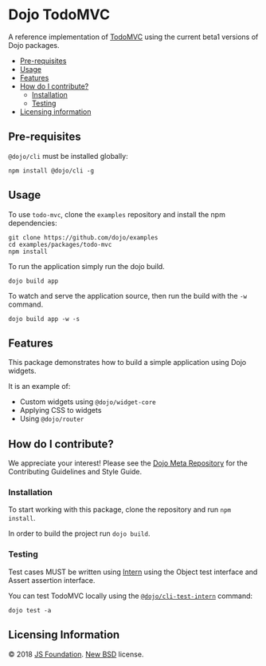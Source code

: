 # Dojo TodoMVC

A reference implementation of [TodoMVC](http://todomvc.com/) using the current beta1 versions of Dojo packages.

-   [Pre-requisites](#pre-requisites)
-   [Usage](#usage)
-   [Features](#features)
-   [How do I contribute?](#how-do-i-contribute)
    -   [Installation](#installation)
    -   [Testing](#testing)
-   [Licensing information](#licensing-information)

## Pre-requisites

`@dojo/cli` must be installed globally:

```shell
npm install @dojo/cli -g
```

## Usage

To use `todo-mvc`, clone the `examples` repository and install the npm dependencies:

```shell
git clone https://github.com/dojo/examples
cd examples/packages/todo-mvc
npm install
```

To run the application simply run the dojo build.

```
dojo build app
```

To watch and serve the application source, then run the build with the `-w` command.

```
dojo build app -w -s
```

## Features

This package demonstrates how to build a simple application using Dojo widgets.

It is an example of:

-   Custom widgets using `@dojo/widget-core`
-   Applying CSS to widgets
-   Using `@dojo/router`

## How do I contribute?

We appreciate your interest! Please see the [Dojo Meta Repository](https://github.com/dojo/meta#readme) for the
Contributing Guidelines and Style Guide.

### Installation

To start working with this package, clone the repository and run `npm install`.

In order to build the project run `dojo build`.

### Testing

Test cases MUST be written using [Intern](https://theintern.github.io) using the Object test interface and Assert assertion interface.

You can test TodoMVC locally using the [`@dojo/cli-test-intern`](https://github.com/dojo/cli-test-intern) command:

```shell
dojo test -a
```

## Licensing Information

© 2018 [JS Foundation](https://js.foundation/). [New BSD](http://opensource.org/licenses/BSD-3-Clause) license.
